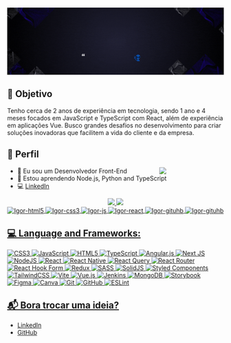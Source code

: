 ![GIF Al3ncar](./files/banner-github.gif)

## 🌃 Objetivo

Tenho cerca de 2 anos de experiência em tecnologia, sendo 1 ano e 4 meses focados em JavaScript e TypeScript com React, além de experiência em aplicações Vue. Busco grandes desafios no desenvolvimento para criar soluções inovadoras que facilitem a vida do cliente e da empresa.


## 💼 Perfil

<img src="https://user-images.githubusercontent.com/74038190/225813708-98b745f2-7d22-48cf-9150-083f1b00d6c9.gif" width="150" align="right">

 - 🤖 Eu sou um Desenvolvedor Front-End
 - 🧠 Estou aprendendo Node.js, Python and TypeScript
 - 💻 <a href="https://www.linkedin.com/in/igoralencar/">LinkedIn</a>


<div align="center">
  <a href="https://github.com/Al3ncar">
  <img src="https://github-readme-stats.vercel.app/api?username=Al3ncar&show_icons=true&theme=github_dark&include_all_commits=true&count_private=true"  height="150em">
  <img height="150em" src="https://github-readme-stats.vercel.app/api/top-langs/?username=Al3ncar&layout=compact&langs_count=18&theme=github_dark"/>
</div>

<div align="center">
    <img align="center" alt="Igor-html5" height="40" width="40" src="https://cdn.jsdelivr.net/gh/devicons/devicon/icons/html5/html5-plain.svg"/>
    <img align="center" alt="Igor-css3" height="40" width="40" src="https://cdn.jsdelivr.net/gh/devicons/devicon/icons/css3/css3-plain.svg"/>
    <img align="center" alt="Igor-js" height="40" width="40" src="https://cdn.jsdelivr.net/gh/devicons/devicon/icons/javascript/javascript-plain.svg"/>
    <img align="center" alt="Igor-react" height="40" width="40" src="https://cdn.jsdelivr.net/gh/devicons/devicon/icons/react/react-original.svg"/>
    <img align="center" alt="Igor-gituhb" height="40" width="40" src="https://cdn.jsdelivr.net/gh/devicons/devicon/icons/github/github-original.svg"/>
    <img align="center" alt="Igor-gituhb" height="40" width="40" src="https://cdn.jsdelivr.net/gh/devicons/devicon/icons/git/git-original.svg" />
</div>

## 💻 Language and Frameworks:

![CSS3](https://img.shields.io/badge/css3-%231572B6.svg?style=for-the-badge&logo=css3&logoColor=white)
![JavaScript](https://img.shields.io/badge/javascript-%23323330.svg?style=for-the-badge&logo=javascript&logoColor=%23F7DF1E)
![HTML5](https://img.shields.io/badge/html5-%23E34F26.svg?style=for-the-badge&logo=html5&logoColor=white)
![TypeScript](https://img.shields.io/badge/typescript-%23007ACC.svg?style=for-the-badge&logo=typescript&logoColor=white)
![Angular.js](https://img.shields.io/badge/angular.js-%23E23237.svg?style=for-the-badge&logo=angularjs&logoColor=white)
![Next JS](https://img.shields.io/badge/Next-black?style=for-the-badge&logo=next.js&logoColor=white)
![NodeJS](https://img.shields.io/badge/node.js-6DA55F?style=for-the-badge&logo=node.js&logoColor=white)
![React](https://img.shields.io/badge/react-%2320232a.svg?style=for-the-badge&logo=react&logoColor=%2361DAFB)
![React Native](https://img.shields.io/badge/react_native-%2320232a.svg?style=for-the-badge&logo=react&logoColor=%2361DAFB)
![React Query](https://img.shields.io/badge/-React%20Query-FF4154?style=for-the-badge&logo=react%20query&logoColor=white)
![React Router](https://img.shields.io/badge/React_Router-CA4245?style=for-the-badge&logo=react-router&logoColor=white)
![React Hook Form](https://img.shields.io/badge/React%20Hook%20Form-%23EC5990.svg?style=for-the-badge&logo=reacthookform&logoColor=white)
![Redux](https://img.shields.io/badge/redux-%23593d88.svg?style=for-the-badge&logo=redux&logoColor=white)
![SASS](https://img.shields.io/badge/SASS-hotpink.svg?style=for-the-badge&logo=SASS&logoColor=white)
![SolidJS](https://img.shields.io/badge/SolidJS-2c4f7c?style=for-the-badge&logo=solid&logoColor=c8c9cb)
![Styled Components](https://img.shields.io/badge/styled--components-DB7093?style=for-the-badge&logo=styled-components&logoColor=white)
![TailwindCSS](https://img.shields.io/badge/tailwindcss-%2338B2AC.svg?style=for-the-badge&logo=tailwind-css&logoColor=white)
![Vite](https://img.shields.io/badge/vite-%23646CFF.svg?style=for-the-badge&logo=vite&logoColor=white)
![Vue.js](https://img.shields.io/badge/vue.js-%2335495e.svg?style=for-the-badge&logo=vuedotjs&logoColor=%234FC08D)
![Jenkins](https://img.shields.io/badge/jenkins-%232C5263.svg?style=for-the-badge&logo=jenkins&logoColor=white)
![MongoDB](https://img.shields.io/badge/MongoDB-%234ea94b.svg?style=for-the-badge&logo=mongodb&logoColor=white)
![Storybook](https://img.shields.io/badge/-Storybook-FF4785?style=for-the-badge&logo=storybook&logoColor=white)
![Figma](https://img.shields.io/badge/figma-%23F24E1E.svg?style=for-the-badge&logo=figma&logoColor=white)
![Canva](https://img.shields.io/badge/Canva-%2300C4CC.svg?style=for-the-badge&logo=Canva&logoColor=white)
![Git](https://img.shields.io/badge/git-%23F05033.svg?style=for-the-badge&logo=git&logoColor=white)
![GitHub](https://img.shields.io/badge/github-%23121011.svg?style=for-the-badge&logo=github&logoColor=white)
![ESLint](https://img.shields.io/badge/ESLint-4B3263?style=for-the-badge&logo=eslint&logoColor=white)

## 📬 Bora trocar uma ideia?

- [LinkedIn](https://www.linkedin.com/in/igoralencar/)
- [GitHub](https://github.com/Al3ncar)




<!-- Proudly created with GPRM ( https://gprm.itsvg.in ) -->
